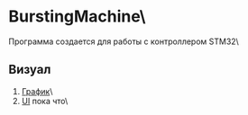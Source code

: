 # BurstingMachine\
Программа создается для работы с контроллером STM32\
## Визуал ##
1. [График](https://scottplot.net/cookbook/4.1/)\
2. [UI](http://materialdesigninxaml.net/) пока что\
